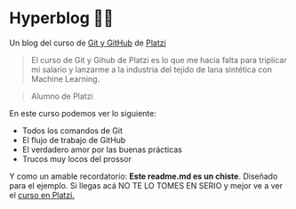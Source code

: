 # Hyperblog 💜😎
Un blog del curso de [Git y GitHub](https://platzi.com/clases/git-github/ "Git y GitHub") de [Platzi](https://platzi.com/home "Platzi")
> El curso de Git y Gihub de Platzi es lo que me hacia falta para triplicar mi salario y lanzarme a la industria del tejido de lana sintética con Machine Learning.

> Alumno de Platzi

En este curso podemos ver lo siguiente:
- Todos los comandos de Git
- El flujo de trabajo de GitHub
- El verdadero amor por las buenas prácticas
- Trucos muy locos del prossor

Y como un amable recordatorio: **Este readme.md es un chiste**. Diseñado para el ejemplo. Si llegas acá NO TE LO TOMES EN SERIO y mejor ve a ver el [curso en Platzi.](https://platzi.com/clases/git-github/ "curso en Platzi.")

